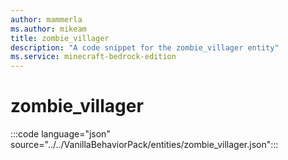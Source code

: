 ```yaml
---
author: mammerla
ms.author: mikeam
title: zombie_villager
description: "A code snippet for the zombie_villager entity"
ms.service: minecraft-bedrock-edition
---
```


# zombie_villager

:::code language="json" source="../../VanillaBehaviorPack/entities/zombie_villager.json":::
